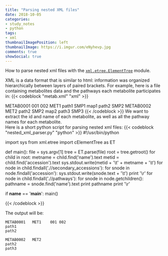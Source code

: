 ```yaml
---
title: "Parsing nested XML files"
date: 2018-10-05
categories:
- study_notes
- python
tags:
- xml
thumbnailImagePosition: left
thumbnailImage: https://i.imgur.com/eNyhevp.jpg
comments: true
showSocial: true
---
```


How to parse nested xml files with the [`xml.etree.ElementTree`](https://docs.python.org/3/library/xml.etree.elementtree.html) module.
<!--more-->

XML is a data format that is similar to html: information was organized hierarchically between layers of paired brackets. 
For example, here is a file containing metabolites data and the pathways each metabolite participates in:
{{< codeblock "metab.xml" "xml" >}}
<?xml version="1.0"?>
<data>
<metabolite id="1">
  <accession >METAB0001</accession>
  <secondary_accessions>
    <accession>001</accession>
    <accession>002</accession>
  </secondary_accessions>
  <name>MET1</name>
  <pathways>
    <pathway>
      <name>path1</name>
      <smpdb_id>SMP1</smpdb_id>
      <kegg_map_id>map1</kegg_map_id>
    </pathway>
    <pathway>
      <name>path2</name>
      <smpdb_id>SMP2</smpdb_id>
      <kegg_map_id/>
    </pathway>
  </pathways>
</metabolite>
<metabolite id="2">
  <accession>METAB0002</accession>
  <name>MET2</name>
  <pathways>
    <pathway>
      <name>path2</name>
      <smpdb_id>SMP2</smpdb_id>
      <kegg_map_id>map2</kegg_map_id>
    </pathway>
    <pathway>
      <name>path3</name>
      <smpdb_id>SMP3</smpdb_id>
      <kegg_map_id/>
    </pathway>
  </pathways>
</metabolite>
</data>
{{< /codeblock >}}
We want to extract the id and name of each metabolite, as well as all the pathway names for each metabolite.<br>
Here is a short python script for parsing nested xml files:
{{< codeblock "nested_xml_parser.py" "python" >}}
#!/usr/bin/python

import sys
from xml.etree import cElementTree as ET

def main():
  file = sys.argv[1]
  tree = ET.parse(file)
  root = tree.getroot()
  for child in root:
    metname = child.find('name').text
    metid = child.find('accession').text
    sys.stdout.write(metid + '\t' + metname + '\t')
    for node in child.findall('.//secondary_accessions'):
      for snode in node.findall('accession'):
        sys.stdout.write(snode.text + '\t')
    print '\r'
    for node in child.findall('.//pathways'):
      for snode in node.getchildren():
        pathname = snode.find('name').text
        print pathname
    print '\r'   
     
if __name__ == '__main__':
  main()

{{< /codeblock >}}

The output will be:
```
METAB0001	MET1	001	002	
path1
path2

METAB0002	MET2	
path2
path3

```